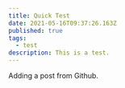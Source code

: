 ```yaml
---
title: Quick Test
date: 2021-05-16T09:37:26.163Z
published: true
tags:
  - test
description: This is a test.
---
```


Adding a post from Github.
